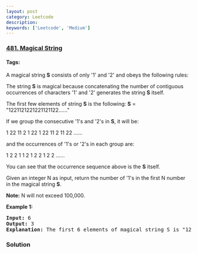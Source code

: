 ```yaml
---
layout: post
category: Leetcode
description: 
keywords: ['Leetcode', 'Medium']
---
```

### [481. Magical String](https://leetcode.com/problems/magical-string)

#### Tags: 

<div class="content__u3I1 question-content__JfgR"><div><p>
A magical string <b>S</b> consists of only '1' and '2' and obeys the following rules:
</p>
<p>
The string <b>S</b> is magical because concatenating the number of contiguous occurrences of characters '1' and '2' generates the string <b>S</b> itself.
</p>
<p>
The first few elements of string <b>S</b> is the following:
<b>S</b> = "1221121221221121122……"
</p>
<p>
If we group the consecutive '1's and '2's in <b>S</b>, it will be:
</p>
<p>
1   22  11  2  1  22  1  22  11  2  11  22 ......
</p>
<p>
and the occurrences of '1's or '2's in each group are:
</p>
<p>
1   2	   2    1   1    2     1    2     2    1    2    2 ......
</p>
<p>
You can see that the occurrence sequence above is the <b>S</b> itself. 
</p>
<p>
Given an integer N as input, return the number of '1's in the first N number in the magical string <b>S</b>.
</p>
<p><b>Note:</b>
N will not exceed 100,000.
</p>
<p><b>Example 1:</b><br/>
</p><pre><b>Input:</b> 6
<b>Output:</b> 3
<b>Explanation:</b> The first 6 elements of magical string S is "12211" and it contains three 1's, so return 3.
</pre>
<p></p></div></div>

### Solution
